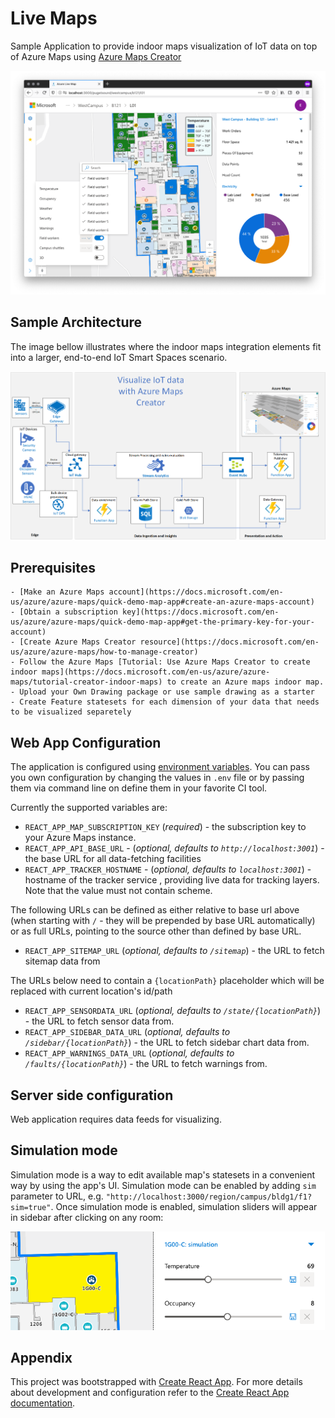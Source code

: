 # Live Maps

Sample Application to provide indoor maps visualization of IoT data on top of Azure Maps using [Azure Maps Creator](https://azure.microsoft.com/en-us/blog/azure-maps-creator-now-available-in-preview/)

![Main screen](images/app.png)

## Sample Architecture

The image bellow illustrates where the indoor maps integration elements fit into a larger, end-to-end IoT Smart Spaces scenario.

![Sample Architecture](docs/LiveMapsArchitecture.png)

## Prerequisites

    - [Make an Azure Maps account](https://docs.microsoft.com/en-us/azure/azure-maps/quick-demo-map-app#create-an-azure-maps-account)
    - [Obtain a subscription key](https://docs.microsoft.com/en-us/azure/azure-maps/quick-demo-map-app#get-the-primary-key-for-your-account)
    - [Create Azure Maps Creator resource](https://docs.microsoft.com/en-us/azure/azure-maps/how-to-manage-creator)
    - Follow the Azure Maps [Tutorial: Use Azure Maps Creator to create indoor maps](https://docs.microsoft.com/en-us/azure/azure-maps/tutorial-creator-indoor-maps) to create an Azure maps indoor map.
    - Upload your Own Drawing package or use sample drawing as a starter
    - Create Feature statesets for each dimension of your data that needs to be visualized separetely

## Web App Configuration

The application is configured using [environment variables](https://create-react-app.dev/docs/adding-custom-environment-variables).
You can pass you own configuration by changing the values in `.env` file or by passing them via command line on define
them in your favorite CI tool.

Currently the supported variables are:

- `REACT_APP_MAP_SUBSCRIPTION_KEY` (_required_) - the subscription key to your Azure Maps instance.
- `REACT_APP_API_BASE_URL` - (_optional, defaults to `http://localhost:3001`_) - the base URL for all data-fetching facilities
- `REACT_APP_TRACKER_HOSTNAME` - (_optional, defaults to `localhost:3001`_) - hostname of the tracker service , providing
live data for tracking layers. Note that the value must not contain scheme.

The following URLs can be defined as either relative to base url above (when starting with `/` - they will be prepended
by base URL automatically) or as full URLs, pointing to the source other than defined by base URL.

- `REACT_APP_SITEMAP_URL` (_optional, defaults to `/sitemap`_) - the URL to fetch sitemap data from

The URLs below need to contain a `{locationPath}` placeholder which will be replaced with current location's id/path

- `REACT_APP_SENSORDATA_URL` (_optional, defaults to `/state/{locationPath}`_) - the URL to fetch sensor data from.
- `REACT_APP_SIDEBAR_DATA_URL` (_optional, defaults to `/sidebar/{locationPath}`_) - the URL to fetch sidebar chart data from.
- `REACT_APP_WARNINGS_DATA_URL` (_optional, defaults to `/faults/{locationPath}`_) - the URL to fetch warnings from.

## Server side configuration

Web application requires data feeds for visualizing.

## Simulation mode

Simulation mode is a way to edit available map's statesets in a convenient way by using the app's UI. Simulation mode
can be enabled by adding `sim` parameter to URL, e.g. `"http://localhost:3000/region/campus/bldg1/f1?sim=true"`. Once
simulation mode is enabled, simulation sliders will appear in sidebar after clicking on any room:

![Simulation controls](images/sim.png)

## Appendix

This project was bootstrapped with [Create React App](https://github.com/facebook/create-react-app). For more details
about development and configuration refer to the [Create React App documentation](https://facebook.github.io/create-react-app/docs/getting-started).
